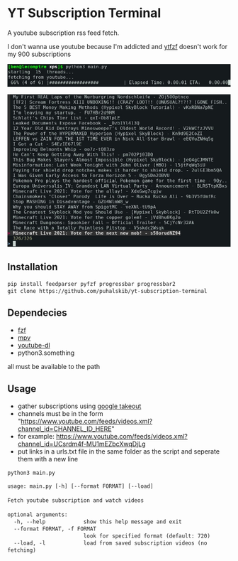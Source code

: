 # YT Subscription Terminal
A youtube subscription rss feed fetch.

I don't wanna use youtube because I'm addicted and [ytfzf](https://github.com/pystardust/ytfzf) doesn't work for my 900 subscriptions

![usage](https://github.com/puhalskib/yt-subscription-terminal/blob/master/shot1.jpg)

![fzf view](https://github.com/puhalskib/yt-subscription-terminal/blob/master/shot2.jpg)

## Installation
```
pip install feedparser pyfzf progressbar progressbar2
git clone https://github.com/puhalskib/yt-subscription-terminal
```
## Dependecies
- [fzf](https://github.com/junegunn/fzf)
- [mpv](https://mpv.io/)
- [youtube-dl](https://github.com/ytdl-org/youtube-dl)
- python3.something

all must be available to the path

## Usage

- gather subscriptions using [google takeout](https://takeout.google.com/)
- channels must be in the form "https://www.youtube.com/feeds/videos.xml?channel_id=CHANNEL_ID_HERE"
- for example: https://www.youtube.com/feeds/videos.xml?channel_id=UCsrdm4f-MU1mEZbcXwqDjLg
- put links in a urls.txt file in the same folder as the script and seperate them with a new line

```
python3 main.py
```
```
usage: main.py [-h] [--format FORMAT] [--load]

Fetch youtube subscription and watch videos

optional arguments:
  -h, --help            show this help message and exit
  --format FORMAT, -f FORMAT
                        look for specified format (default: 720)
  --load, -l            load from saved subscription videos (no fetching)
```
